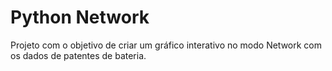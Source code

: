 # Python Network

Projeto com o objetivo de criar um gráfico interativo no modo Network com os dados de patentes de bateria.